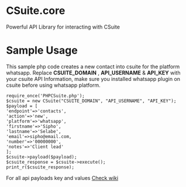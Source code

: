 # CSuite.core
Powerful API Library for interacting with CSuite

# Sample Usage
This sample php code creates a new contact into csuite for the platform whatsapp.
Replace **CSUITE_DOMAIN** , **API_USERNAME** & **API_KEY** with your csuite API Information, make sure you installed whatsapp plugin on csuite before using whatsapp platform.

```<?php
require_once('PHPCSuite.php');
$csuite = new CSuite("CSUITE_DOMAIN", "API_USERNAME", "API_KEY");
$payload = [
'endpoint'=>'contacts',
'action'=>'new',
'platform'=>'whatsapp',
'firstname'=>'Sipho',
'lastname'=>'Selabe',
'email'=>sipho@email.com,
'number'=>'00000000',
'notes'=>'Client lead'
];
$csuite->payload($payload);
$csuite_response = $csuite->execute();
print_r($csuite_response);
```

For all api payloads key and values [Check wiki](https://github.com/xiigroup/CSuite.core/wiki)
